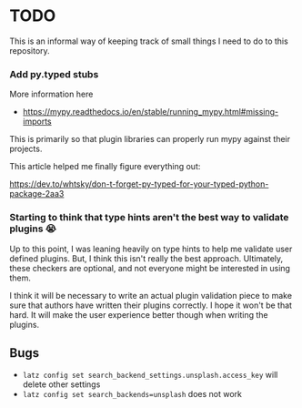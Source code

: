 # TODO

This is an informal way of keeping track of small things I need to do
to this repository.

### Add py.typed stubs

More information here
- https://mypy.readthedocs.io/en/stable/running_mypy.html#missing-imports

This is primarily so that plugin libraries can properly run mypy against their
projects.

This article helped me finally figure everything out:

https://dev.to/whtsky/don-t-forget-py-typed-for-your-typed-python-package-2aa3


### Starting to think that type hints aren't the best way to validate plugins 😭

Up to this point, I was leaning heavily on type hints to help me validate
user defined plugins. But, I think this isn't really the best approach. Ultimately,
these checkers are optional, and not everyone might be interested in using them.

I think it will be necessary to write an actual plugin validation piece to
make sure that authors have written their plugins correctly. I hope it won't
be that hard. It will make the user experience better though when writing the
plugins.


## Bugs

- `latz config set search_backend_settings.unsplash.access_key` will delete other settings
- `latz config set search_backends=unsplash` does not work
